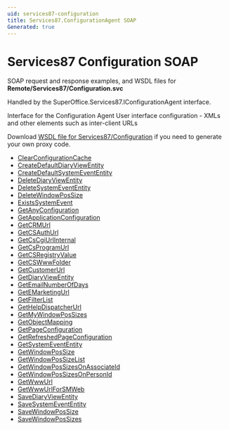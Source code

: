```yaml
---
uid: services87-configuration
title: Services87.ConfigurationAgent SOAP
Generated: true
---
```


# Services87 Configuration SOAP

SOAP request and response examples, and WSDL files for **Remote/Services87/Configuration.svc**

Handled by the <see cref="T:SuperOffice.Services87.IConfigurationAgent">SuperOffice.Services87.IConfigurationAgent</see> interface.

Interface for the Configuration Agent
User interface configuration - XMLs and other elements such as inter-client URLs

Download [WSDL file for Services87/Configuration](../Services87-Configuration.md) if you need to generate your own proxy code.

* [ClearConfigurationCache](ClearConfigurationCache.md)
* [CreateDefaultDiaryViewEntity](CreateDefaultDiaryViewEntity.md)
* [CreateDefaultSystemEventEntity](CreateDefaultSystemEventEntity.md)
* [DeleteDiaryViewEntity](DeleteDiaryViewEntity.md)
* [DeleteSystemEventEntity](DeleteSystemEventEntity.md)
* [DeleteWindowPosSize](DeleteWindowPosSize.md)
* [ExistsSystemEvent](ExistsSystemEvent.md)
* [GetAnyConfiguration](GetAnyConfiguration.md)
* [GetApplicationConfiguration](GetApplicationConfiguration.md)
* [GetCRMUrl](GetCRMUrl.md)
* [GetCSAuthUrl](GetCSAuthUrl.md)
* [GetCsCgiUrlInternal](GetCsCgiUrlInternal.md)
* [GetCsProgramUrl](GetCsProgramUrl.md)
* [GetCSRegistryValue](GetCSRegistryValue.md)
* [GetCSWwwFolder](GetCSWwwFolder.md)
* [GetCustomerUrl](GetCustomerUrl.md)
* [GetDiaryViewEntity](GetDiaryViewEntity.md)
* [GetEmailNumberOfDays](GetEmailNumberOfDays.md)
* [GetEMarketingUrl](GetEMarketingUrl.md)
* [GetFilterList](GetFilterList.md)
* [GetHelpDispatcherUrl](GetHelpDispatcherUrl.md)
* [GetMyWindowPosSizes](GetMyWindowPosSizes.md)
* [GetObjectMapping](GetObjectMapping.md)
* [GetPageConfiguration](GetPageConfiguration.md)
* [GetRefreshedPageConfiguration](GetRefreshedPageConfiguration.md)
* [GetSystemEventEntity](GetSystemEventEntity.md)
* [GetWindowPosSize](GetWindowPosSize.md)
* [GetWindowPosSizeList](GetWindowPosSizeList.md)
* [GetWindowPosSizesOnAssociateId](GetWindowPosSizesOnAssociateId.md)
* [GetWindowPosSizesOnPersonId](GetWindowPosSizesOnPersonId.md)
* [GetWwwUrl](GetWwwUrl.md)
* [GetWwwUrlForSMWeb](GetWwwUrlForSMWeb.md)
* [SaveDiaryViewEntity](SaveDiaryViewEntity.md)
* [SaveSystemEventEntity](SaveSystemEventEntity.md)
* [SaveWindowPosSize](SaveWindowPosSize.md)
* [SaveWindowPosSizes](SaveWindowPosSizes.md)
